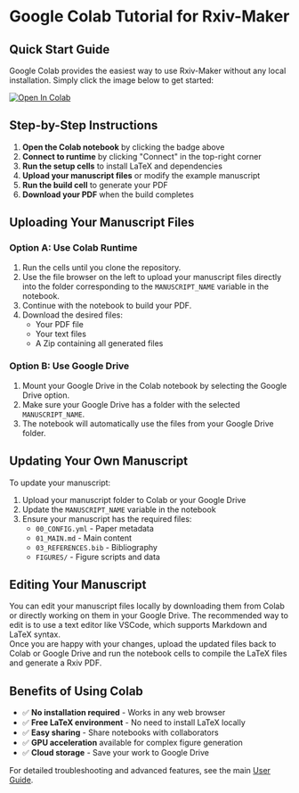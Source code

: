 # Google Colab Tutorial for Rxiv-Maker

## Quick Start Guide

Google Colab provides the easiest way to use Rxiv-Maker without any local installation. Simply click the image below to get started:

[![Open In Colab](https://colab.research.google.com/assets/colab-badge.svg)](https://githubtocolab.com/HenriquesLab/rxiv-maker/blob/main/notebooks/rxiv_maker_colab.ipynb)

## Step-by-Step Instructions

1. **Open the Colab notebook** by clicking the badge above
2. **Connect to runtime** by clicking "Connect" in the top-right corner
3. **Run the setup cells** to install LaTeX and dependencies
4. **Upload your manuscript files** or modify the example manuscript
5. **Run the build cell** to generate your PDF
6. **Download your PDF** when the build completes

## Uploading Your Manuscript Files

### Option A: Use Colab Runtime
1. Run the cells until you clone the repository.
2. Use the file browser on the left to upload your manuscript files directly into the folder corresponding to the `MANUSCRIPT_NAME` variable in the notebook.
3. Continue with the notebook to build your PDF.
4. Download the desired files:
   - Your PDF file
   - Your text files
   - A Zip containing all generated files

### Option B: Use Google Drive
1. Mount your Google Drive in the Colab notebook by selecting the Google Drive option.
2. Make sure your Google Drive has a folder with the selected `MANUSCRIPT_NAME`.
3. The notebook will automatically use the files from your Google Drive folder.

## Updating Your Own Manuscript

To update your manuscript:

1. Upload your manuscript folder to Colab or your Google Drive
2. Update the `MANUSCRIPT_NAME` variable in the notebook
3. Ensure your manuscript has the required files:
   - `00_CONFIG.yml` - Paper metadata
   - `01_MAIN.md` - Main content
   - `03_REFERENCES.bib` - Bibliography
   - `FIGURES/` - Figure scripts and data

## Editing Your Manuscript
You can edit your manuscript files locally by downloading them from Colab or directly working on them in your Google Drive. The recommended way to edit is to use a text editor like VSCode, which supports Markdown and LaTeX syntax.  
Once you are happy with your changes, upload the updated files back to Colab or Google Drive and run the notebook cells to compile the LaTeX files and generate a Rxiv PDF.

## Benefits of Using Colab

- ✅ **No installation required** - Works in any web browser
- ✅ **Free LaTeX environment** - No need to install LaTeX locally
- ✅ **Easy sharing** - Share notebooks with collaborators
- ✅ **GPU acceleration** available for complex figure generation
- ✅ **Cloud storage** - Save your work to Google Drive

For detailed troubleshooting and advanced features, see the main [User Guide](user_guide.md).
